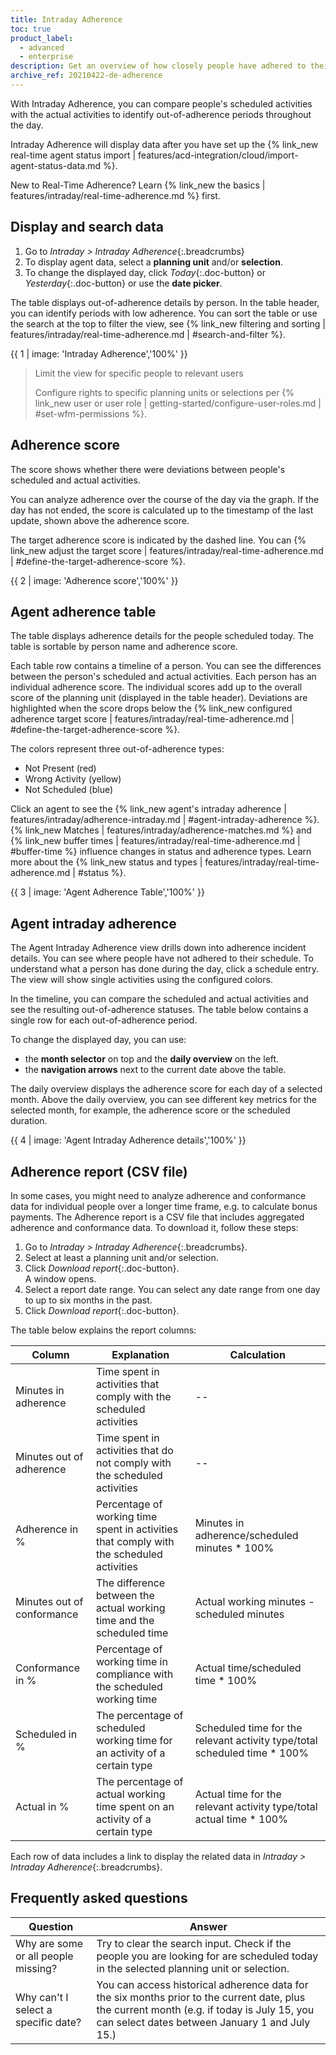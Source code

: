 ```yaml
---
title: Intraday Adherence
toc: true
product_label:
  - advanced
  - enterprise
description: Get an overview of how closely people have adhered to their shift schedules throughout the day.
archive_ref: 20210422-de-adherence
---
```


With Intraday Adherence, you can compare people's scheduled activities with the actual activities to identify out-of-adherence periods throughout the day.

Intraday Adherence will display data after you have set up the {% link_new real-time agent status import | features/acd-integration/cloud/import-agent-status-data.md %}.

New to Real-Time Adherence? Learn {% link_new the basics | features/intraday/real-time-adherence.md %} first.

## Display and search data

1. Go to _Intraday > Intraday Adherence_{:.breadcrumbs}
2. To display agent data, select a **planning unit** and/or **selection**.
3. To change the displayed day, click _Today_{:.doc-button} or _Yesterday_{:.doc-button} or use the **date picker**.

The table displays out-of-adherence details by person. In the table header, you can identify periods with low adherence. You can sort the table or use the search at the top to filter the view, see {% link_new filtering and sorting | features/intraday/real-time-adherence.md | #search-and-filter %}.

{{ 1 | image: 'Intraday Adherence','100%' }}

> Limit the view for specific people to relevant users
>
> Configure rights to specific planning units or selections per {% link_new user or user role | getting-started/configure-user-roles.md | #set-wfm-permissions %}.

## Adherence score

The score shows whether there were deviations between people's scheduled and actual activities.

You can analyze adherence over the course of the day via the graph. If the day has not ended, the score is calculated up to the timestamp of the last update, shown above the adherence score.

The target adherence score is indicated by the dashed line. You can {% link_new adjust the target score | features/intraday/real-time-adherence.md | #define-the-target-adherence-score %}.

{{ 2 | image: 'Adherence score','100%' }}

## Agent adherence table

The table displays adherence details for the people scheduled today. The table is sortable by person name and adherence score.

Each table row contains a timeline of a person. You can see the differences between the person's scheduled and actual activities. Each person has an individual adherence score. The individual scores add up to the overall score of the planning unit (displayed in the table header). Deviations are highlighted when the score drops below the {% link_new configured adherence target score | features/intraday/real-time-adherence.md | #define-the-target-adherence-score %}.

The colors represent three out-of-adherence types:

- Not Present (red)
- Wrong Activity (yellow)
- Not Scheduled (blue)

Click an agent to see the {% link_new agent's intraday adherence | features/intraday/adherence-intraday.md | #agent-intraday-adherence %}. {% link_new Matches | features/intraday/adherence-matches.md %} and {% link_new buffer times | features/intraday/real-time-adherence.md | #buffer-time %} influence changes in status and adherence types. Learn more about the {% link_new status and types | features/intraday/real-time-adherence.md | #status %}.

{{ 3 | image: 'Agent Adherence Table','100%' }}

## Agent intraday adherence

The Agent Intraday Adherence view drills down into adherence incident details. You can see where people have not adhered to their schedule. To understand what a person has done during the day, click a schedule entry. The view will show single activities using the configured colors.

In the timeline, you can compare the scheduled and actual activities and see the resulting out-of-adherence statuses. The table below contains a single row for each out-of-adherence period.

To change the displayed day, you can use:

- the **month selector** on top and the **daily overview** on the left.
- the **navigation arrows** next to the current date above the table.

The daily overview displays the adherence score for each day of a selected month. Above the daily overview, you can see different key metrics for the selected month, for example, the adherence score or the scheduled duration.

{{ 4 | image: 'Agent Intraday Adherence details','100%' }}

## Adherence report (CSV file)

In some cases, you might need to analyze adherence and conformance data for individual people over a longer time frame, e.g. to calculate bonus payments. The Adherence report is a CSV file that includes aggregated adherence and conformance data. To download it, follow these steps:

1. Go to _Intraday > Intraday Adherence_{:.breadcrumbs}.
2. Select at least a planning unit and/or selection.
3. Click _Download report_{:.doc-button}.  
   A window opens.
4. Select a report date range. You can select any date range from one day to up to six months in the past.
5. Click _Download report_{:.doc-button}.

The table below explains the report columns:

| Column             | Explanation                                                                     | Calculation                                                                |
| ------------------ | ------------------------------------------------------------------------------- | -------------------------------------------------------------------------- |
| Minutes in adherence | Time spent in activities that comply with the scheduled activities      | -- |
| Minutes out of adherence  | Time spent in activities that do not comply with the scheduled activities        | -- |                  
| Adherence in %   | Percentage of working time spent in activities that comply with the scheduled activities       | Minutes in adherence/scheduled minutes * 100% |
| Minutes out of conformance   | The difference between the actual working time and the scheduled time             | Actual working minutes - scheduled minutes |
| Conformance in % | Percentage of working time in compliance with the scheduled working time | Actual time/scheduled time * 100% |
| Scheduled in %  | The percentage of scheduled working time for an activity of a certain type | Scheduled time for the relevant activity type/total scheduled time * 100%              |
| Actual in %  | The percentage of actual working time spent on an activity of a certain type | Actual time for the relevant activity type/total actual time * 100%              |

Each row of data includes a link to display the related data in _Intraday > Intraday Adherence_{:.breadcrumbs}.

## Frequently asked questions

| Question                            | Answer                                                                                                                                           |
| ----------------------------------- | ------------------------------------------------------------------------------------------------------------------------------------------------ |
| Why are some or all people missing? | Try to clear the search input. Check if the people you are looking for are scheduled today in the selected planning unit or selection.           |
| Why can't I select a specific date? | You can access historical adherence data for the six months prior to the current date, plus the current month (e.g. if today is July 15, you can select dates between January 1 and July 15.) |
